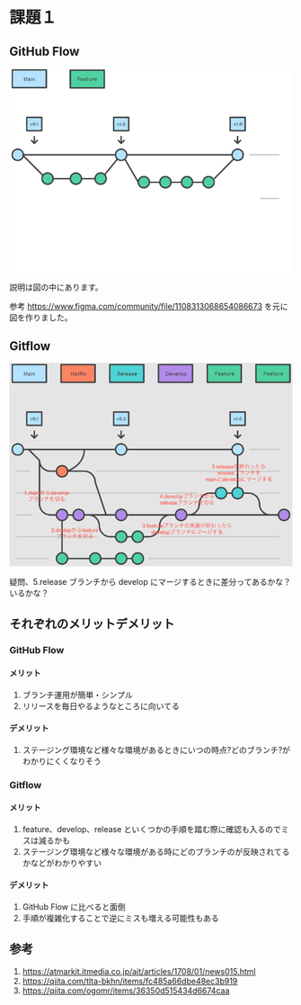 # 課題１

## GitHub Flow

![githubflow](./GitHubFlow.png)

説明は図の中にあります。

参考
https://www.figma.com/community/file/1108313068654086673
を元に図を作りました。

## Gitflow

![gitflow](./GitFlow.png)

疑問、5.release ブランチから develop にマージするときに差分ってあるかな？いるかな？

## それぞれのメリットデメリット

### GitHub Flow

#### メリット

1. ブランチ運用が簡単・シンプル
2. リリースを毎日やるようなところに向いてる

#### デメリット

1. ステージング環境など様々な環境があるときにいつの時点?どのブランチ?がわかりにくくなりそう

### Gitflow

#### メリット

1. feature、develop、release といくつかの手順を踏む際に確認も入るのでミスは減るかも
2. ステージング環境など様々な環境がある時にどのブランチのが反映されてるかなどがわかりやすい

#### デメリット

1. GitHub Flow に比べると面倒
2. 手順が複雑化することで逆にミスも増える可能性もある

## 参考

1. https://atmarkit.itmedia.co.jp/ait/articles/1708/01/news015.html
2. https://qiita.com/tlta-bkhn/items/fc485a66dbe48ec3b919
3. https://qiita.com/ogomr/items/36350d515434d6674caa
